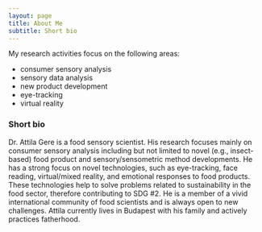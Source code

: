 ```yaml
---
layout: page
title: About Me
subtitle: Short bio
---
```


My research activities focus on the following areas:

- consumer sensory analysis
- sensory data analysis 
- new product development
- eye-tracking
- virtual reality


### Short bio

Dr. Attila Gere is a food sensory scientist. His research focuses mainly on 
consumer sensory analysis including but not limited to novel (e.g., insect-based) 
food product and sensory/sensometric method developments. He has a strong focus on 
novel technologies, such as eye-tracking, face reading, virtual/mixed reality, and 
emotional responses to food products. These technologies help to solve problems 
related to sustainability in the food sector, therefore contributing to SDG #2. 
He is a member of a vivid international community of food scientists and is always 
open to new challenges. Attila currently lives in Budapest with his family and 
actively practices fatherhood.